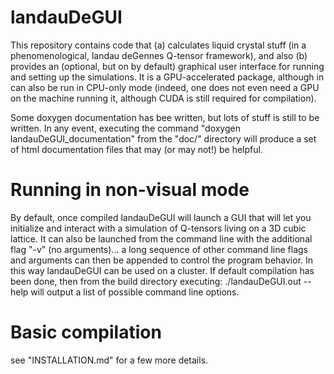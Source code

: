 # landauDeGUI

This repository contains code that (a) calculates liquid crystal stuff (in a phenomenological,
landau deGennes Q-tensor framework), and also (b) provides an (optional, but on by default)
graphical user interface for running and setting up the simulations. It is a GPU-accelerated
package, although in can also be run in CPU-only mode (indeed, one does not even need a GPU
on the machine running it, although CUDA is still required for compilation).

Some doxygen documentation has bee written, but lots of stuff is still to be written. In any
event, executing the command
"doxygen landauDeGUI_documentation"
from the "doc/" directory will produce a set of html documentation files that may (or may not!)
be helpful.

# Running in non-visual mode

By default, once compiled landauDeGUI will launch a GUI that will let you initialize and interact
with a simulation of Q-tensors living on a 3D cubic lattice. It can also be launched from the command
line with the additional flag "-v" (no arguments)... a long sequence of other command line flags and
arguments can then be appended to control the program behavior. In this way landauDeGUI can be used
on a cluster. If default compilation has been done, then from the build directory executing:
./landauDeGUI.out --help
will output a list of possible command line options.

# Basic compilation

see "INSTALLATION.md" for a few more details.
